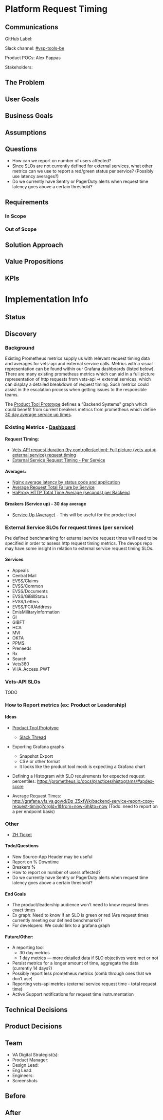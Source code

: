 # Platform Request Timing
## Communications
GitHub Label:

Slack channel: [#vsp-tools-be](https://dsva.slack.com/archives/CQHBJ5U06)

Product POCs: Alex Pappas

Stakeholders:

## The Problem


## User Goals


## Business Goals


## Assumptions


## Questions
* How can we report on number of users affected?
* Since SLOs are not currently defined for external services, what other metrics can we use to report a red/green status per service? (Possibly use latency averages?)
* Do we currently have Sentry or PagerDuty alerts when request time latency goes above a certain threshold?

## Requirements

### In Scope


### Out of Scope


## Solution Approach


## Value Propositions


## KPIs

# Implementation Info

## Status

## Discovery

### Background
Existing Prometheus metrics supply us with relevant request timing data and averages for vets-api and external service calls. Metrics with a visual representation can be found within our Grafana dashboards (listed below). There are many existing prometheus metrics which can aid in a full picture representation of http requests from vets-api => external services, which can display a detailed breakdown of request timing. Such metrics could assist in the escalation process when getting issues to the responsible teams. 

The [Product Tool Prototype](https://department-of-veterans-affairs.github.io/product-tool/) defines a "Backend Systems" graph which could benefit from current breakers metrics from prometheus which define [30 day average service up times](https://hackmd.io/boftAFDCSNGIJhMYwe5UDQ?both#Breakers-Service-up---30-day-average).

### Existing Metrics - [Dashboard](http://grafana.vfs.va.gov/d/lG2hMgBZk/http-request-timing?from=now-3h&to=now)

#### Request Timing:
* [Vets-API request duration (by controller/action): Full picture (vets-api => external service) request timing](http://grafana.vfs.va.gov/d/lG2hMgBZk/http-request-timing?from=now-3h&to=now&fullscreen&edit&panelId=4)
* [External Service Request Timing - Per Service](http://grafana.vfs.va.gov/d/lG2hMgBZk/http-request-timing?from=now-3h&to=now&fullscreen&edit&panelId=10)

#### Averages:
* [Nginx average latency by status code and application](
http://grafana.vfs.va.gov/d/000000026/application-request-breakdown?orgId=1&fullscreen&edit&panelId=3&var-data_source=Prometheus%20(Production)&var-application=api&var-component=appeals)
* [Average Request Total Failure by Service](http://grafana.vfs.va.gov/d/lG2hMgBZk/http-request-timing?from=now-3h&to=now&fullscreen&edit&panelId=8)
* [HaProxy HTTP Total Time Average (seconds) per Backend](
http://grafana.vfs.va.gov/d/lG2hMgBZk/http-request-timing?from=now-3h&to=now&fullscreen&edit&panelId=12)

#### Breakers (Service up) - 30 day average
* [Service Up (Average)](http://grafana.vfs.va.gov/d/000000022/breakers?orgId=1&fullscreen&panelId=1&from=now-2d&to=now&var-data_source=Prometheus%20(Production)&var-service=All&var-endpoint=All) - This will be useful for the product tool 


### External Service SLOs for request times (per service)
Pre defined benchmarking for external service request times will need to be specified in order to assess http request timing metrics. The devops repo may have some insight in relation to external service request timing SLOs.

#### Services
* Appeals
* Central Mail
* EVSS/Claims
* EVSS/Common
* EVSS/Documents
* EVSS/GiBillStatus
* EVSS/Letters
* EVSS/PCIUAddress
* EmisMilitaryInformation
* GI
* GIBFT
* HCA
* MVI
* OKTA
* PPMS
* Preneeds
* Rx
* Search
* Vets360
* VHA_Access_PWT

### Vets-API SLOs
TODO


### How to Report metrics (ex: Product or Leadership)
#### Ideas
* [Product Tool Prototype](https://department-of-veterans-affairs.github.io/product-tool/)
    * [Slack Thread](https://dsva.slack.com/archives/CKCRMLGAC/p1576515397005300)

* Exporting Grafana graphs
    * Snapshot Export
    * CSV or other format 
    * It looks like the product tool mock is expecting a Grafana chart
    
* Defining a Histogram with SLO requirements for expected request percentiles: https://prometheus.io/docs/practices/histograms/#apdex-score

* Average Request Times: http://grafana.vfs.va.gov/d/Dp_Z5xfWk/backend-service-report-copy-request-timing?orgId=1&from=now-6h&to=now (Todo: need to report on a per endpoint basis)
    

### Other
* [ZH Ticket](https://app.zenhub.com/workspaces/vsp-5cedc9cce6e3335dc5a49fc4/issues/department-of-veterans-affairs/va.gov-team/4162)

#### Todo/Questions
* New Source-App Header may be useful
* Report on % Downtime
* Breakers %
* How to report on number of users affected?
* Do we currently have Sentry or PagerDuty alerts when request time latency goes above a certain threshold? 

#### End Goals
* The product/leadership audience won't need to know request times exact times
* Ex graph: Need to know if an SLO is green or red (Are request times currently meeting our defined benchmarks?)
* For developers: We could link to a grafana graph

#### Future/Other:
* A reporting tool 
	* 30 day metrics
	* 1 day metrics — more detailed data if SLO objectives were met or not
* Persist metrics for a longer amount of time, aggregate the data (currently 14 days?)
* Possibly report less prometheus metrics (comb through ones that we don’t use)
* Reporting vets-api metrics (external service request time - total request time)
* Active Support notifications for request time instrumentation

## Technical Decisions

## Product Decisions

## Team
- VA Digital Strategist(s):
- Product Manager:
- Design Lead:
- Eng Lead:
- Engineers:
- Screenshots

## Before

## After

